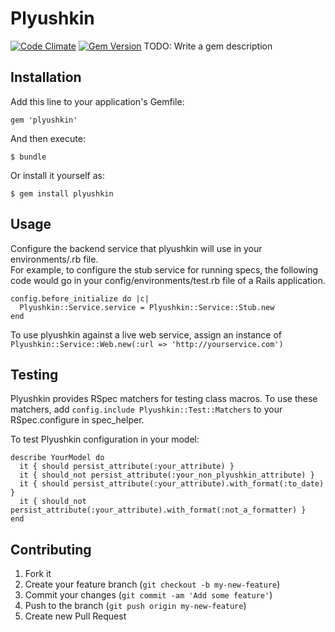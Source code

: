 # Plyushkin

[![Code Climate](https://codeclimate.com/github/OnlifeHealth/plyushkin.png)](https://codeclimate.com/github/OnlifeHealth/plyushkin) [![Gem Version](https://badge.fury.io/rb/plyushkin.svg)](http://badge.fury.io/rb/plyushkin)
TODO: Write a gem description

## Installation

Add this line to your application's Gemfile:

    gem 'plyushkin'

And then execute:

    $ bundle

Or install it yourself as:

    $ gem install plyushkin

## Usage

Configure the backend service that plyushkin will use in your environments/<environment>.rb file.  
For example, to configure the stub service for running specs, the following code would go in your 
config/environments/test.rb file of a Rails application.

    config.before_initialize do |c|
      Plyushkin::Service.service = Plyushkin::Service::Stub.new
    end

To use plyushkin against a live web service,
assign an instance of ``Plyushkin::Service::Web.new(:url => 'http://yourservice.com')``

## Testing

Plyushkin provides RSpec matchers for testing class macros.  To use these matchers, 
add ``config.include Plyushkin::Test::Matchers`` to your RSpec.configure in spec_helper.

To test Plyushkin configuration in your model:

    describe YourModel do
      it { should persist_attribute(:your_attribute) }
      it { should_not persist_attribute(:your_non_plyushkin_attribute) }
      it { should persist_attribute(:your_attribute).with_format(:to_date) }
      it { should_not persist_attribute(:your_attribute).with_format(:not_a_formatter) }
    end

## Contributing

1. Fork it
2. Create your feature branch (`git checkout -b my-new-feature`)
3. Commit your changes (`git commit -am 'Add some feature'`)
4. Push to the branch (`git push origin my-new-feature`)
5. Create new Pull Request
